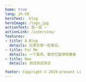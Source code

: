 ```yaml
---
home: true
lang: zh-CN
heroText:  blog
heroImage: /logo.jpg
actionText: 逛一逛 →
actionLink: /interview/
features:
- title: A Blog
  details: 记录日常一些笔记。
- title: For Me
  details: 一个菜鸡，喜欢打篮球和健身
- title: Now
  details: 测试测试测试

footer: Copyright © 2019-present Li
---
```


